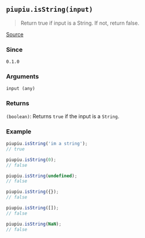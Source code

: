 ## `piupiu.isString(input)`
> Return true if input is a String. 
> If not, return false.

[Source](https://github.com/thomasbrodusch/piupiu/blob/develop/src/checkers/isString.ts)

### Since
`0.1.0`

### Arguments
`input (any)`

### Returns
`(boolean)`: Returns `true` if the input is a `String`.


### Example
```javascript
piupiu.isString('im a string'); 
// true
```
```javascript
piupiu.isString(0);
// false
```
```javascript
piupiu.isString(undefined);
// false
```
```javascript
piupiu.isString({});
// false
```
```javascript
piupiu.isString([]);
// false
```
```javascript
piupiu.isString(NaN);
// false
```


